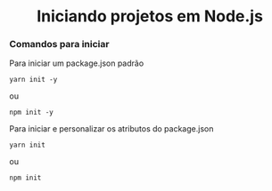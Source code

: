 <h1 align="center">
    Iniciando projetos em Node.js
</h1>

### **Comandos para iniciar** 

Para iniciar um package.json padrão

    yarn init -y

ou

    npm init -y

Para iniciar e personalizar os atributos do package.json

    yarn init

ou

    npm init
